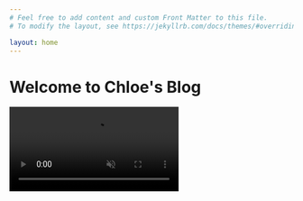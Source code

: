 ```yaml
---
# Feel free to add content and custom Front Matter to this file.
# To modify the layout, see https://jekyllrb.com/docs/themes/#overriding-theme-defaults

layout: home
---
```

<html>
	<head>
		<title>Little Soldier Boy</title>
		<style>
			.center {
            }
            body {
      }
		</style>
	</head>
	<body>
		<div class="section">
			<h1>Welcome to Chloe's Blog</h1>
			<video autoplay loop muted>
				<source src="Background.mp4" type="video/mp4">
				<source src="Background.mp4" type="video/mp4">
				<source src="Background.mp4" type="video/mp4">
			<p><a> </a></p>
		</div>
	</body>
</html>
